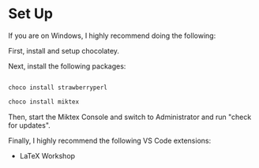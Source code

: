 # Set Up

If you are on Windows, I highly recommend doing the following:

First, install and setup chocolatey.

Next, install the following packages:

```bash

choco install strawberryperl

choco install miktex

```

Then, start the Miktex Console and switch to Administrator and run "check for updates".

Finally, I highly recommend the following VS Code extensions:

- LaTeX Workshop